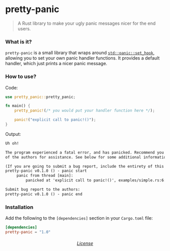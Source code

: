 # pretty-panic
> A Rust library to make your ugly panic messages nicer for the end users.

### What is it?
`pretty-panic` is a small library that wraps around [`std::panic::set_hook`](https://doc.rust-lang.org/std/panic/fn.set_hook.html), allowing you to set your own panic handler functions. It provides a default handler, which just prints a nicer panic message.

### How to use?
Code:
```rust
use pretty_panic::pretty_panic;

fn main() {
    pretty_panic!(/* you would put your handler function here */);

    panic!("explicit call to panic!()");
}
```
Output:
```txt
Uh oh!

The program experienced a fatal error, and has panicked. Recommend you contact one
of the authors for assistance. See below for some additional information:

(If you are going to submit a bug report, include the entirety of this message!)
pretty-panic v0.1.0 () - panic start
     panic from thread [main]:
         panicked at 'explicit call to panic!()', examples/simple.rs:6:5

Submit bug report to the authors:
pretty-panic v0.1.0 () - panic end
```

### Installation
Add the following to the `[dependencies]` section in your `Cargo.toml` file:
```toml
[dependencies]
pretty-panic = "1.0"
```

<h6 align="center">
    <a href="./LICENSE">License</a>
</h6>
